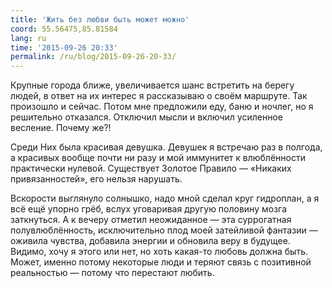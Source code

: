 ```yaml
---
title: 'Жить без любви быть может можно'
coord: 55.56475,85.81584
lang: ru
time: '2015-09-26 20:33'
permalink: /ru/blog/2015-09-26-20-33/
---
```


Крупные города ближе, увеличивается шанс встретить на берегу людей, в ответ на их интерес я рассказываю о своём маршруте. Так произошло и сейчас. Потом мне предложили еду, баню и ночлег, но я решительно отказался. Отключил мысли и включил усиленное весление. Почему же?!

Среди Них была красивая девушка. Девушек я встречаю раз в полгода, а красивых вообще почти ни разу и мой иммунитет к влюблённости практически нулевой. Существует Золотое Правило&nbsp;— «Никаких привязанностей», его нельзя нарушать.

Вскорости выглянуло солнышко, надо мной сделал круг гидроплан, а я всё ещё упорно грёб, вслух уговаривая другую половину мозга заткнуться. А к вечеру отметил неожиданное&nbsp;— эта суррогатная полувлюблённость, исключительно плод моей затейливой фантазии&nbsp;— оживила чувства, добавила энергии и обновила веру в будущее. Видимо, хочу я этого или нет, но хоть какая-то любовь должна быть. Может, именно потому некоторые люди и теряют связь с позитивной реальностью&nbsp;— потому что перестают любить.
